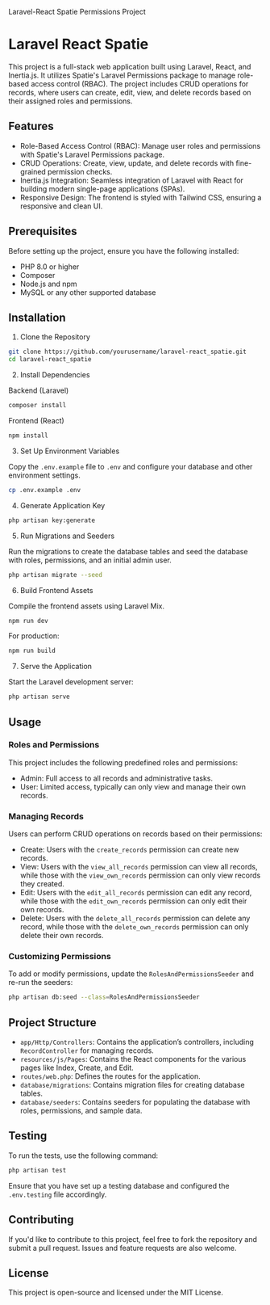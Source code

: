 Laravel-React Spatie Permissions Project
# Laravel React Spatie

This project is a full-stack web application built using Laravel, React, and Inertia.js. It utilizes Spatie's Laravel Permissions package to manage role-based access control (RBAC). The project includes CRUD operations for records, where users can create, edit, view, and delete records based on their assigned roles and permissions.

## Features

- Role-Based Access Control (RBAC): Manage user roles and permissions with Spatie's Laravel Permissions package.
- CRUD Operations: Create, view, update, and delete records with fine-grained permission checks.
- Inertia.js Integration: Seamless integration of Laravel with React for building modern single-page applications (SPAs).
- Responsive Design: The frontend is styled with Tailwind CSS, ensuring a responsive and clean UI.

## Prerequisites

Before setting up the project, ensure you have the following installed:

- PHP 8.0 or higher
- Composer
- Node.js and npm
- MySQL or any other supported database

## Installation

1. Clone the Repository

```bash
git clone https://github.com/yourusername/laravel-react_spatie.git
cd laravel-react_spatie
```

2. Install Dependencies

Backend (Laravel)

```bash
composer install
```

Frontend (React)

```bash
npm install
```

3. Set Up Environment Variables

Copy the `.env.example` file to `.env` and configure your database and other environment settings.

```bash
cp .env.example .env
```

4. Generate Application Key

```bash
php artisan key:generate
```

5. Run Migrations and Seeders

Run the migrations to create the database tables and seed the database with roles, permissions, and an initial admin user.

```bash
php artisan migrate --seed
```

6. Build Frontend Assets

Compile the frontend assets using Laravel Mix.

```bash
npm run dev
```

For production:

```bash
npm run build
```

7. Serve the Application

Start the Laravel development server:

```bash
php artisan serve
```

## Usage

### Roles and Permissions

This project includes the following predefined roles and permissions:

- Admin: Full access to all records and administrative tasks.
- User: Limited access, typically can only view and manage their own records.

### Managing Records

Users can perform CRUD operations on records based on their permissions:

- Create: Users with the `create_records` permission can create new records.
- View: Users with the `view_all_records` permission can view all records, while those with the `view_own_records` permission can only view records they created.
- Edit: Users with the `edit_all_records` permission can edit any record, while those with the `edit_own_records` permission can only edit their own records.
- Delete: Users with the `delete_all_records` permission can delete any record, while those with the `delete_own_records` permission can only delete their own records.

### Customizing Permissions

To add or modify permissions, update the `RolesAndPermissionsSeeder` and re-run the seeders:

```bash
php artisan db:seed --class=RolesAndPermissionsSeeder
```

## Project Structure

- `app/Http/Controllers`: Contains the application’s controllers, including `RecordController` for managing records.
- `resources/js/Pages`: Contains the React components for the various pages like Index, Create, and Edit.
- `routes/web.php`: Defines the routes for the application.
- `database/migrations`: Contains migration files for creating database tables.
- `database/seeders`: Contains seeders for populating the database with roles, permissions, and sample data.

## Testing

To run the tests, use the following command:

```bash
php artisan test
```

Ensure that you have set up a testing database and configured the `.env.testing` file accordingly.

## Contributing

If you'd like to contribute to this project, feel free to fork the repository and submit a pull request. Issues and feature requests are also welcome.

## License

This project is open-source and licensed under the MIT License.


